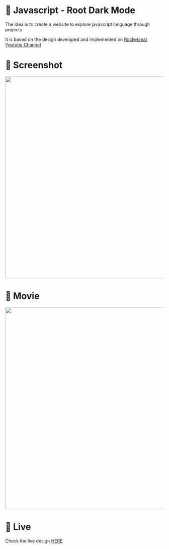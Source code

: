 # 🎨 Javascript - Root Dark Mode

The idea is to create a website to explore javascript language through projects 

It is based on the design developed and implemented  on [Rocketseat Youtube Channel](https://www.youtube.com/watch?v=BvhYm0BOLvA)


# 📸 Screenshot
<img src="https://storage.googleapis.com/rfribeiro-javascript/clip-03/presentation.png" width="640">


# 🎥 Movie
<img src="https://storage.googleapis.com/rfribeiro-javascript/clip-03/presentation.gif" width="640">

# 🚀 Live

Check the live design [HERE](https://storage.googleapis.com/rfribeiro-javascript/clip-03/index.html)